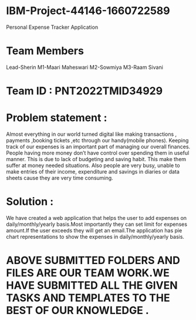 # IBM-Project-44146-1660722589
Personal Expense Tracker Application
# Team Members
Lead-Sherin
M1-Maari Maheswari
M2-Sowmiya
M3-Raam Sivani
# Team ID : PNT2022TMID34929
# Problem statement :
Almost everything in our world turned digital like making transactions , payments ,booking tickets ,etc through our handy(mobile phones). Keeping track of our expenses is an important part of managing our overall finances. People having more money don’t have control over spending them in useful manner. This is due to lack of budgeting and saving habit. This make them suffer at money needed situations. Also people are very busy, unable to make entries of their income, expenditure and savings in diaries or data sheets cause they are very time consuming.
# Solution : 
 We have created a web application that helps the user to add expenses on daily/monthly/yearly basis.Most importantly they can set limit for expenses amount.If the user exceeds they will get an email.The application has pie chart representations to show the expenses in daily/monthly/yearly basis.

# ABOVE SUBMITTED FOLDERS AND FILES ARE OUR TEAM WORK.WE HAVE SUBMITTED ALL THE GIVEN TASKS AND TEMPLATES TO THE BEST OF OUR KNOWLEDGE .

